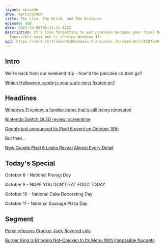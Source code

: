 ```yaml
---
layout: episode
show: morningshow
title: The Lion, The Witch, and The Dentures
episode: 450
date: 2021-10-08T05:51:41.832Z
description: It's like forgetting to eat pancakes because your Pixel has
  Impossible meat and is running Windows 11.
mp3: https://chrt.fm/track/9E18G/media.transistor.fm/2a19c9cf/a81870b9.mp3
---
```

## Intro

We're back from our weekend trip - how'd the pancake contest go?

[Which Halloween candy is your state most fixated on?](https://thetakeout.com/map-of-americas-favorite-halloween-candy-by-state-2021-1847762723)

## Headlines

[Windows 11 review: a familiar home that's still being renovated](https://www.theverge.com/22708762/microsoft-windows-11-review)

[Nintendo Switch OLED review: screentime](https://www.theverge.com/games/22711889/nintendo-switch-oled-review)

[Google just announced its Pixel 6 event on October 19th](https://www.theverge.com/2021/10/5/22691850/google-pixel-6-event-2021-fall-announcement)

But then...

[New Google Pixel 6 Leaks Reveal Almost Every Detail](https://gizmodo.com/new-google-pixel-6-leaks-reveal-almost-every-detail-1847820388)

## Today's Special

October 8 - National Pierogi Day

October 9 - NOPE YOU DON'T EAT FOOD TODAY

October 10 - National Cake Decorating Day

October 11 - National Sausage Pizza Day

## Segment

[Pepsi releases Cracker Jack-flavored cola](https://thetakeout.com/pepsi-cracker-jack-soda-world-series-baseball-1847818400)

[Burger King Is Bringing Not-Chicken to Its Menu With Impossible Nuggets](https://www.eater.com/22713260/burger-king-debuts-plant-based-impossible-chicken-nuggets)